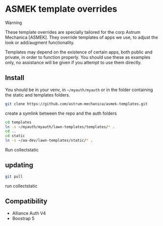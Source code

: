 # ASMEK template overrides

> [!WARNING]
>
> These template overrides are specially tailored for the corp Astrum Mechanica [ASMEK].
> They override templates of apps we use, to adjust the look or add/augment functionality.
>
> Templates may depend on the existence of certain apps, both public and private, in order to function properly.
> You should use these as examples only, no assistance will be given if you attempt to use them directly.

## Install

You should be in your venv, in `~/myauth/myauth` or in the folder containing the static and templates folders.

```bash
git clone https://github.com/astrum-mechanica/asmek-templates.git
```

create a symlink between the repo and the auth folders

```bash
cd templates
ln -s ~/myauth/myauth/lawn-templates/templates/* .
cd ..
cd static
ln -s ~/aa-dev/lawn-templates/static/* .
```

Run collectstatic

## updating

```bash
git pull
```

run collectstatic

## Compatibility

- Alliance Auth V4
- Boostrap 5
